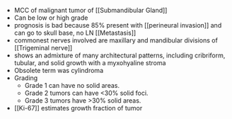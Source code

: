 - MCC of malignant tumor of [[Submandibular Gland]]
- Can be low or high grade
- prognosis is bad because 85% present with [[perineural invasion]] and can go to skull base, no LN [[Metastasis]]
- commonest nerves involved are maxillary and mandibular divisions of [[Trigeminal nerve]]
- shows an admixture of many architectural patterns, including cribriform, tubular, and solid growth with a myxohyaline stroma 
- Obsolete term was cylindroma 
- Grading
	- Grade 1 can have no solid areas. 
	- Grade 2 tumors can have <30% solid foci. 
	- Grade 3 tumors have >30% solid areas. 
- [[Ki-67]] estimates growth fraction of tumor 